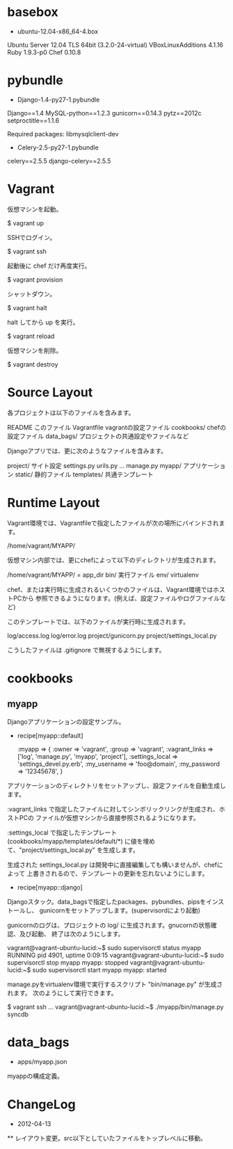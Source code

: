 basebox
=======

- ubuntu-12.04-x86_64-4.box

Ubuntu Server 12.04 TLS 64bit (3.2.0-24-virtual)
VBoxLinuxAdditions 4.1.16
Ruby 1.9.3-p0
Chef 0.10.8

pybundle
========

- Django-1.4-py27-1.pybundle

Django==1.4
MySQL-python==1.2.3
gunicorn==0.14.3
pytz==2012c
setproctitle==1.1.6

Required packages:
libmysqlclient-dev

- Celery-2.5-py27-1.pybundle

celery==2.5.5
django-celery==2.5.5

Vagrant
=======

仮想マシンを起動。

  $ vagrant up

SSHでログイン。

  $ vagrant ssh

起動後に chef だけ再度実行。

  $ vagrant provision

シャットダウン。

  $ vagrant halt

halt してから up を実行。

  $ vagrant reload

仮想マシンを削除。

  $ vagrant destroy

Source Layout
=============

各プロジェクトは以下のファイルを含みます。

README                  このファイル
Vagrantfile             vagrantの設定ファイル
cookbooks/              chefの設定ファイル
data_bags/              プロジェクトの共通設定やファイルなど

Djangoアプリでは、更に次のようなファイルを含みます。

project/                サイト設定
  settings.py
  urils.py
  ...
manage.py
myapp/                  アプリケーション
static/                 静的ファイル
templates/              共通テンプレート

Runtime Layout
==============

Vagrant環境では、Vagrantfileで指定したファイルが次の場所にバインドされます。

/home/vagrant/MYAPP/

仮想マシン内部では、更にchefによって以下のディレクトリが生成されます。

/home/vagrant/MYAPP/    = app_dir
  bin/                  実行ファイル
  env/                  virtualenv

chef、または実行時に生成されるいくつかのファイルは、Vagrant環境ではホストPCから
参照できるようになります。(例えば、設定ファイルやログファイルなど)

このテンプレートでは、以下のファイルが実行時に生成されます。

log/access.log
log/error.log
project/gunicorn.py
project/settings_local.py

こうしたファイルは .gitignore で無視するようにします。

cookbooks
=========

myapp
-----

Djangoアプリケーションの設定サンプル。

- recipe[myapp::default]

  :myapp => {
    :owner => 'vagrant',
    :group => 'vagrant',
    :vagrant_links => ['log', 'manage.py', 'myapp', 'project'],
    :settings_local => 'settings_devel.py.erb',
    :my_username => 'foo@domain',
    :my_password => '12345678',
  }

アプリケーションのディレクトリをセットアップし、設定ファイルを自動生成します。

:vagrant_links で指定したファイルに対してシンボリックリンクが生成され、ホストPCの
ファイルが仮想マシンから直接参照されるようになります。

:settings_local で指定したテンプレート(cookbooks/myapp/templates/default/*)
に値を埋めて、"project/settings_local.py" を生成します。

生成された settings_local.py は開発中に直接編集しても構いませんが、chefによって
上書きされるので、テンプレートの更新を忘れないようにします。

- recipe[myapp::django]

Djangoスタック。data_bagsで指定したpackages、pybundles、pipsをインストールし、
gunicornをセットアップします。(supervisordにより起動)

gunicornのログは、プロジェクトの log/ に生成されます。gnucornの状態確認、及び起動、
終了は次のようにします。

vagrant@vagrant-ubuntu-lucid:~$ sudo supervisorctl status
myapp                            RUNNING    pid 4901, uptime 0:09:15
vagrant@vagrant-ubuntu-lucid:~$ sudo supervisorctl stop myapp
myapp: stopped
vagrant@vagrant-ubuntu-lucid:~$ sudo supervisorctl start myapp
myapp: started

manage.pyをvirtualenv環境で実行するスクリプト "bin/manage.py" が生成されます。
次のようにして実行できます。

$ vagrant ssh
...
vagrant@vagrant-ubuntu-lucid:~$ ./myapp/bin/manage.py syncdb

data_bags
=========

- apps/myapp.json

myappの構成定義。

ChangeLog
=========

* 2012-04-13

** レイアウト変更。src以下としていたファイルをトップレベルに移動。
